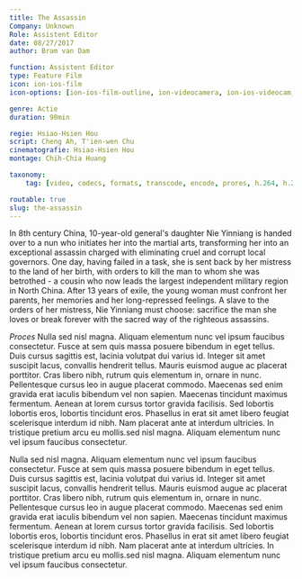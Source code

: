 ```yaml
---
title: The Assassin
Company: Unknown
Role: Assistent Editor
date: 08/27/2017
author: Bram van Dam

function: Assistent Editor
type: Feature Film
icon: ion-ios-film
icon-options: [ion-ios-film-outline, ion-videocamera, ion-ios-videocam,  ion-image, ion-images, ion-aperture, ion-ios-game-controller-a, ion-ios-game-controller-b, ion-ios-world, ion-android-globe, ion-ios-monitor, ion-ios-bolt]

genre: Actie
duration: 90min

regie: Hsiao-Hsien Hou
script: Cheng Ah, T'ien-wen Chu  
cinematografie: Hsiao-Hsien Hou
montage: Chih-Chia Huang  

taxonomy:
    tag: [video, codecs, formats, transcode, encode, prores, h.264, h.265, cineform, test]

routable: true
slug: the-assassin
---
```

In 8th century China, 10-year-old general's daughter Nie Yinniang is handed over to a nun who initiates her into the martial arts, transforming her into an exceptional assassin charged with eliminating cruel and corrupt local governors. One day, having failed in a task, she is sent back by her mistress to the land of her birth, with orders to kill the man to whom she was betrothed - a cousin who now leads the largest independent military region in North China. After 13 years of exile, the young woman must confront her parents, her memories and her long-repressed feelings. A slave to the orders of her mistress, Nie Yinniang must choose: sacrifice the man she loves or break forever with the sacred way of the righteous assassins.

*Proces*
Nulla sed nisl magna. Aliquam elementum nunc vel ipsum faucibus consectetur. Fusce at sem quis massa posuere bibendum in eget tellus. Duis cursus sagittis est, lacinia volutpat dui varius id. Integer sit amet suscipit lacus, convallis hendrerit tellus. Mauris euismod augue ac placerat porttitor. Cras libero nibh, rutrum quis elementum in, ornare in nunc. Pellentesque cursus leo in augue placerat commodo. Maecenas sed enim gravida erat iaculis bibendum vel non sapien. Maecenas tincidunt maximus fermentum. Aenean at lorem cursus tortor gravida facilisis. Sed lobortis lobortis eros, lobortis tincidunt eros. Phasellus in erat sit amet libero feugiat scelerisque interdum id nibh. Nam placerat ante at interdum ultricies. In tristique pretium arcu eu mollis.sed nisl magna. Aliquam elementum nunc vel ipsum faucibus consectetur.

Nulla sed nisl magna. Aliquam elementum nunc vel ipsum faucibus consectetur. Fusce at sem quis massa posuere bibendum in eget tellus. Duis cursus sagittis est, lacinia volutpat dui varius id. Integer sit amet suscipit lacus, convallis hendrerit tellus. Mauris euismod augue ac placerat porttitor. Cras libero nibh, rutrum quis elementum in, ornare in nunc. Pellentesque cursus leo in augue placerat commodo. Maecenas sed enim gravida erat iaculis bibendum vel non sapien. Maecenas tincidunt maximus fermentum. Aenean at lorem cursus tortor gravida facilisis. Sed lobortis lobortis eros, lobortis tincidunt eros. Phasellus in erat sit amet libero feugiat scelerisque interdum id nibh. Nam placerat ante at interdum ultricies. In tristique pretium arcu eu mollis.sed nisl magna. Aliquam elementum nunc vel ipsum faucibus consectetur.
